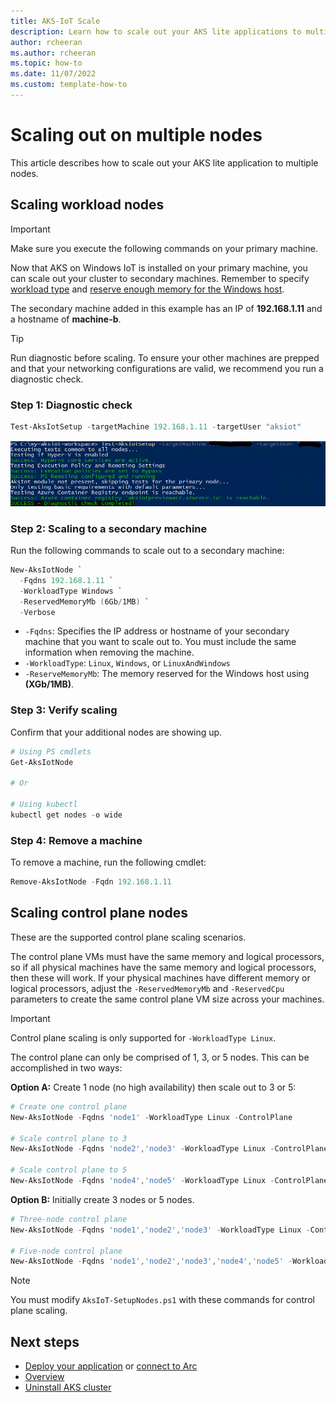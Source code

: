 ```yaml
---
title: AKS-IoT Scale
description: Learn how to scale out your AKS lite applications to multiple nodes. 
author: rcheeran
ms.author: rcheeran
ms.topic: how-to
ms.date: 11/07/2022
ms.custom: template-how-to
---
```


# Scaling out on multiple nodes

This article describes how to scale out your AKS lite application to multiple nodes.

## Scaling workload nodes

> [!IMPORTANT]
> Make sure you execute the following commands on your primary machine.

Now that AKS on Windows IoT is installed on your primary machine, you can scale out your cluster to secondary machines. Remember to specify [workload type](./aks-lite-concept.md) and [reserve enough memory for the Windows host](./aks-lite-concept.md).

The secondary machine added in this example has an IP of **192.168.1.11** and a hostname of **machine-b**.

> [!TIP]
> Run diagnostic before scaling. To ensure your other machines are prepped and that your networking configurations are valid, we recommend you run a diagnostic check.

### Step 1: Diagnostic check

```powershell
Test-AksIotSetup -targetMachine 192.168.1.11 -targetUser "aksiot"
```

![Screenshot of results of diagnostic check.](media/aks-lite/diagnostic-test.png)

### Step 2: Scaling to a secondary machine

Run the following commands to scale out to a secondary machine:

```powershell
New-AksIotNode `
  -Fqdns 192.168.1.11 `
  -WorkloadType Windows `
  -ReservedMemoryMb (6Gb/1MB) `
  -Verbose
```

- `-Fqdns`: Specifies the IP address or hostname of your secondary machine that you want to scale out to. You must include the same information when removing the machine.
- `-WorkloadType`: `Linux`, `Windows`, or `LinuxAndWindows`
- `-ReserveMemoryMb`: The memory reserved for the Windows host using **(XGb/1MB)**.

### Step 3: Verify scaling

Confirm that your additional nodes are showing up.

```powershell
# Using PS cmdlets
Get-AksIotNode

# Or

# Using kubectl
kubectl get nodes -o wide
```

### Step 4: Remove a machine

To remove a machine, run the following cmdlet:

```powershell
Remove-AksIotNode -Fqdn 192.168.1.11
```

## Scaling control plane nodes

These are the supported control plane scaling scenarios.

The control plane VMs must have the same memory and logical processors, so if all physical machines have the same memory and logical processors, then these will work. If your physical machines have different memory or logical processors, adjust the `-ReservedMemoryMb` and `-ReservedCpu` parameters to create the same control plane VM size across your machines.

> [!IMPORTANT]
> Control plane scaling is only supported for `-WorkloadType Linux`.

The control plane can only be comprised of 1, 3, or 5 nodes. This can be accomplished in two ways:

**Option A:** Create 1 node (no high availability) then scale out to 3 or 5:

```powershell
# Create one control plane
New-AksIotNode -Fqdns 'node1' -WorkloadType Linux -ControlPlane

# Scale control plane to 3
New-AksIotNode -Fqdns 'node2','node3' -WorkloadType Linux -ControlPlane

# Scale control plane to 5
New-AksIotNode -Fqdns 'node4','node5' -WorkloadType Linux -ControlPlane
```

**Option B:** Initially create 3 nodes or 5 nodes.

```powershell
# Three-node control plane
New-AksIotNode -Fqdns 'node1','node2','node3' -WorkloadType Linux -ControlPlane

# Five-node control plane
New-AksIotNode -Fqdns 'node1','node2','node3','node4','node5' -WorkloadType Linux -ControlPlane
```

> [!NOTE]
> You must modify `AksIoT-SetupNodes.ps1` with these commands for control plane scaling.

## Next steps

- [Deploy your application](/docs/deploying-workloads.md) or [connect to Arc](/docs/connect-to-arc.md)
- [Overview](aks-lite-overview.md)
- [Uninstall AKS cluster](aks-lite-howto-uninstall.md)
